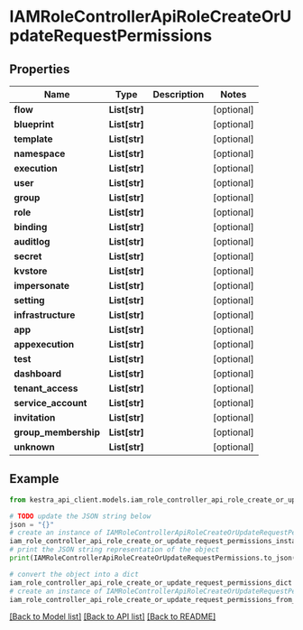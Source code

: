 # IAMRoleControllerApiRoleCreateOrUpdateRequestPermissions


## Properties

Name | Type | Description | Notes
------------ | ------------- | ------------- | -------------
**flow** | **List[str]** |  | [optional] 
**blueprint** | **List[str]** |  | [optional] 
**template** | **List[str]** |  | [optional] 
**namespace** | **List[str]** |  | [optional] 
**execution** | **List[str]** |  | [optional] 
**user** | **List[str]** |  | [optional] 
**group** | **List[str]** |  | [optional] 
**role** | **List[str]** |  | [optional] 
**binding** | **List[str]** |  | [optional] 
**auditlog** | **List[str]** |  | [optional] 
**secret** | **List[str]** |  | [optional] 
**kvstore** | **List[str]** |  | [optional] 
**impersonate** | **List[str]** |  | [optional] 
**setting** | **List[str]** |  | [optional] 
**infrastructure** | **List[str]** |  | [optional] 
**app** | **List[str]** |  | [optional] 
**appexecution** | **List[str]** |  | [optional] 
**test** | **List[str]** |  | [optional] 
**dashboard** | **List[str]** |  | [optional] 
**tenant_access** | **List[str]** |  | [optional] 
**service_account** | **List[str]** |  | [optional] 
**invitation** | **List[str]** |  | [optional] 
**group_membership** | **List[str]** |  | [optional] 
**unknown** | **List[str]** |  | [optional] 

## Example

```python
from kestra_api_client.models.iam_role_controller_api_role_create_or_update_request_permissions import IAMRoleControllerApiRoleCreateOrUpdateRequestPermissions

# TODO update the JSON string below
json = "{}"
# create an instance of IAMRoleControllerApiRoleCreateOrUpdateRequestPermissions from a JSON string
iam_role_controller_api_role_create_or_update_request_permissions_instance = IAMRoleControllerApiRoleCreateOrUpdateRequestPermissions.from_json(json)
# print the JSON string representation of the object
print(IAMRoleControllerApiRoleCreateOrUpdateRequestPermissions.to_json())

# convert the object into a dict
iam_role_controller_api_role_create_or_update_request_permissions_dict = iam_role_controller_api_role_create_or_update_request_permissions_instance.to_dict()
# create an instance of IAMRoleControllerApiRoleCreateOrUpdateRequestPermissions from a dict
iam_role_controller_api_role_create_or_update_request_permissions_from_dict = IAMRoleControllerApiRoleCreateOrUpdateRequestPermissions.from_dict(iam_role_controller_api_role_create_or_update_request_permissions_dict)
```
[[Back to Model list]](../README.md#documentation-for-models) [[Back to API list]](../README.md#documentation-for-api-endpoints) [[Back to README]](../README.md)


